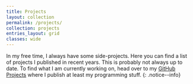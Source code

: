 ```yaml
---
title: Projects
layout: collection
permalink: /projects/
collection: projects
entries_layout: grid
classes: wide
---
```


In my free time, I always have some side-projects. Here you can find a list of projects I published in recent years. This is probably not always up to date. To find what I am currently working on, head over to my [GitHub Projects](https://github.com/NoahPeeters?tab=repositories) where I publish at least my programming stuff.
{: .notice--info}
